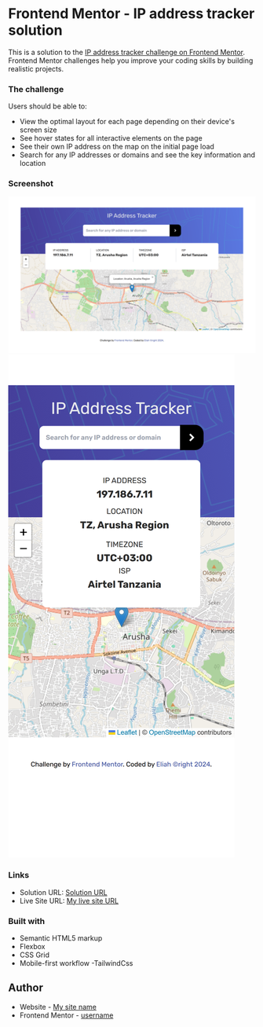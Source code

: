 # Frontend Mentor - IP address tracker solution

This is a solution to the [IP address tracker challenge on Frontend Mentor](https://www.frontendmentor.io/challenges/ip-address-tracker-I8-0yYAH0). Frontend Mentor challenges help you improve your coding skills by building realistic projects. 

### The challenge

Users should be able to:

- View the optimal layout for each page depending on their device's screen size
- See hover states for all interactive elements on the page
- See their own IP address on the map on the initial page load
- Search for any IP addresses or domains and see the key information and location

### Screenshot

![Desktop](./images/desktop.png) ![Mobile](./images/mobile.png)

### Links

- Solution URL: [Solution URL](http://127.0.0.1:5500/public/index.html?address=netlify.com)
- Live Site URL: [My live site URL](https://ip-address-tracker-okedo01.netlify.app/)

### Built with

- Semantic HTML5 markup
- Flexbox
- CSS Grid
- Mobile-first workflow
-TailwindCss

## Author

- Website - [My site name](https://github.com/okedo01)
- Frontend Mentor - [username](https://www.frontendmentor.io/profile/okedo01)